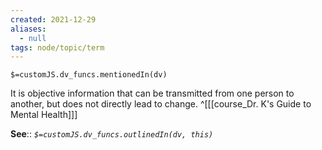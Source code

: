 ```yaml
---
created: 2021-12-29 
aliases:
  - null
tags: node/topic/term
---
```

`$=customJS.dv_funcs.mentionedIn(dv)`

It is objective information that can be transmitted from one person to another, but does not directly lead to change.
 ^[[[course_Dr. K's Guide to Mental Health]]]

**See**::
*`$=customJS.dv_funcs.outlinedIn(dv, this)`*